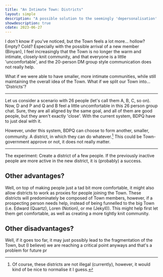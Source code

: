 ```yaml
---
title: "An Intimate Town: Districts"
layout: simple
description: "A possible solution to the seemingly 'depersonalisation' that the Town is undergoing."
showdescription: true
cdate: 2023-06-27
---
```


I don't know if you've noticed, but the Town feels a lot more... hollow? Empty? Cold? Especially with the possible arrival of a new member (Binyan), I feel increasingly that the Town is no longer the warm and intimate, closely-knit community, and that everyone is a little 'uncomfortable', and the 20-person DM group style communication does not really help.

What if we were able to have smaller, more intimate communities, while still maintaining the overall idea of the Town. What if we split our Town into... 'Districts'?

---

Let us consider a scenario with 26 people (let's call them A, B, C, so on). Now, D and P and Q and B feel a little uncomfortable in this 26 person group chat. Sure, they are all aligned by the same goal, and all of them are good people, but they aren't exactly 'close'. With the current system, BDPQ have to just deal with it.

However, under this system, BDPQ can choose to form another, smaller, community. A district, in which they can do whatever.[^1] This could be Town-government approve or not, it does not really matter.

[^1]: Of course, these districts are not illegal (currently), however, it would kind of be nice to normalise it I guess.

---

The experiment: Create a district of a few people. If the previously inactive people are more active in the new district, it is (probably) a success.

## Other advantages?

Well, on top of making people just a tad bit more comfortable, it might also allow districts to work as proxies for people joining the Town. These districts will predominately be composed of Town members, however, if a prospecting person needs help, instead of being funnelled to the big Town (i.e. Edward (Quartz), Loren (Notion), or me (Jekyll)). This might help first let them get comfortable, as well as creating a more tightly knit community.

## Other disadvantages?

Well, if it goes too far, it may just possibly lead to the fragmentation of the Town, but (I believe) we are reaching a critical point anyways and that's a problem for future pr
